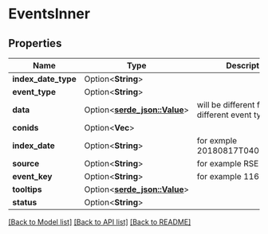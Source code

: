 # EventsInner

## Properties

Name | Type | Description | Notes
------------ | ------------- | ------------- | -------------
**index_date_type** | Option<**String**> |  | [optional]
**event_type** | Option<**String**> |  | [optional]
**data** | Option<[**serde_json::Value**](.md)> | will be different for different event types | [optional]
**conids** | Option<**Vec<String>**> |  | [optional]
**index_date** | Option<**String**> | for exmple 20180817T040000+0000 | [optional]
**source** | Option<**String**> | for example RSE | [optional]
**event_key** | Option<**String**> | for example 11662135 | [optional]
**tooltips** | Option<[**serde_json::Value**](.md)> |  | [optional]
**status** | Option<**String**> |  | [optional]

[[Back to Model list]](../README.md#documentation-for-models) [[Back to API list]](../README.md#documentation-for-api-endpoints) [[Back to README]](../README.md)


